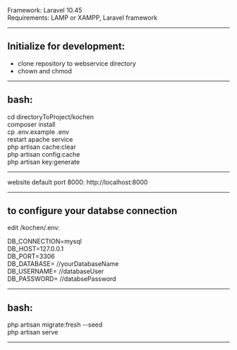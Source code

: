Framework: Laravel 10.45<br>
Requirements: LAMP or XAMPP, Laravel framework<br>

-------------------------------------------
Initialize for development: 
-------------------------------------------
- clone repository to webservice directory<br>
- chown and chmod
-------------------------------------------
bash:
-------------------------------------------

cd directoryToProject/kochen<br>
composer install<br>
cp .env.example .env<br>
restart apache service<br>
php artisan cache:clear<br>
php artisan config:cache<br>
php artisan key:generate<br>

-------------------------------------------

website default port 8000: http://localhost:8000<br>

-------------------------------------------

to configure your databse connection
-------------------------------------------
edit /kochen/.env:<br>

DB_CONNECTION=mysql<br>
DB_HOST=127.0.0.1<br>
DB_PORT=3306<br>
DB_DATABASE= //yourDatabaseName<br>
DB_USERNAME= //databaseUser<br>
DB_PASSWORD= //databsePassword<br>

-------------------------------------------

bash:
-------------------------------------------
php artisan migrate:fresh --seed<br>
php artisan serve<br>

-------------------------------------------
